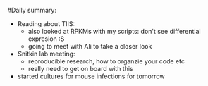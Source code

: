 #Daily summary:
- Reading about TIIS:
  - also looked at RPKMs with my scripts: don't see differential expresion :S
  - going to meet with Ali to take a closer look
- Snitkin lab meeting:
  * reproducible research, how to organzie your code etc
  * really need to get on board with this
- started cultures for mouse infections for tomorrow
